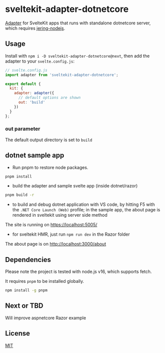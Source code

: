 # sveltekit-adapter-dotnetcore

[Adapter](https://kit.svelte.dev/docs#adapters) for SvelteKit apps that runs with standalone dotnetcore server, which requires [jering-nodejs](https://github.com/JeringTech/Javascript.NodeJS).

## Usage

Install with `npm i -D sveltekit-adapter-dotnetcore@next`, then add the adapter to your `svelte.config.js`:

```js
// svelte.config.js
import adapter from 'sveltekit-adapter-dotnetcore';

export default {
  kit: {
    adapter: adapter({
      // default options are shown
      out: 'build'
    })
  }
};
```

### out parameter

The default output directory is set to `build`

## dotnet sample app

* Run pnpm to restore node packages.

```sh
pnpm install
```

* build the adapter and sample svelte app (inside dotnet/razor)

```sh
pnpm build -r
```

* to build and debug dotnet application with VS code, by hitting F5 with the
  `.NET Core Launch (Web)` profile; in the sample app, the about page is
  rendered in sveltekit using server side method

The site is running on <https://localhost:5005/>

* for sveltekit HMR, just run `npm run dev` in the Razor folder

The about page is on <http://localhost:3000/about>

## Dependencies

Please note the project is tested with node.js v16, which supports fetch.

It requires `pnpm` to be installed globally.

```sh
npm install -g pnpm
```

## Next or TBD

Will improve aspnetcore Razor example

## License

[MIT](LICENSE)
